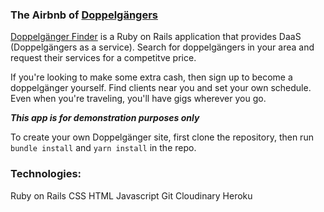 ### The Airbnb of [Doppelgängers](https://en.wikipedia.org/wiki/Doppelg%C3%A4nger)

[Doppelgänger Finder](https://doppelganger-finder.herokuapp.com) is a Ruby on Rails application that provides DaaS (Doppelgängers as a service). Search for doppelgängers in your area and request their services for a competitve price.

If you're looking to make some extra cash, then sign up to become a doppelgänger yourself. Find clients near you and set your own schedule. Even when you're traveling, you'll have gigs wherever you go. 

***This app is for demonstration purposes only***

To create your own Doppelgänger site, first clone the repository, then run ```bundle install``` and ```yarn install``` in the repo.

### Technologies:

  Ruby on Rails
  CSS
  HTML
  Javascript
  Git
  Cloudinary
  Heroku

